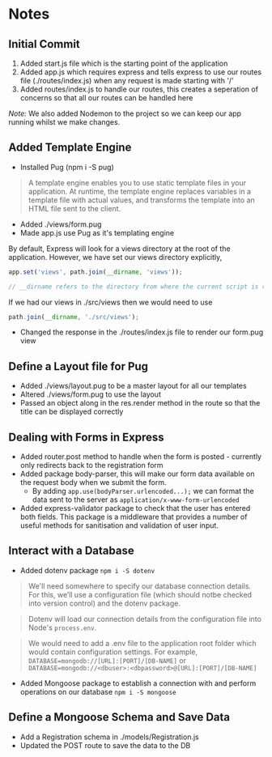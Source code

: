 # Notes

## Initial Commit
1. Added start.js file which is the starting point of the application
2. Added app.js which requires express and tells express to use our routes file (./routes/index.js) when any request is made starting with '/'
3. Added routes/index.js to handle our routes, this creates a seperation of concerns so that all our routes can be handled here

*Note:* We also added Nodemon to the project so we can keep our app running whilst we make changes.

## Added Template Engine
* Installed Pug (npm i -S pug)

> A template engine enables you to use static template files in your application. At runtime, the template engine replaces variables in a template file with actual values, and transforms the template into an HTML file sent to the client.

* Added ./views/form.pug
* Made app.js use Pug as it's templating engine

By default, Express will look for a views directory at the root of the application. However, we have set our views directory explicitly, 

```javascript
app.set('views', path.join(__dirname, 'views')); 

// __dirname refers to the directory from where the current script is running from, so app.js is in the root directory, so __dirname is 01-simple-beginner-app
```
If we had our views in ./src/views then we would need to use 

```javascript
path.join(__dirname, './src/views');
```
* Changed the response in the ./routes/index.js file to render our form.pug view

## Define a Layout file for Pug
* Added ./views/layout.pug to be a master layout for all our templates
* Altered ./views/form.pug to use the layout
* Passed an object along in the res.render method in the route so that the title can be displayed correctly

## Dealing with Forms in Express
* Added router.post method to handle when the form is posted - currently only redirects back to the registration form
* Added package body-parser, this will make our form data available on the request body when we submit the form.
  * By adding ```app.use(bodyParser.urlencoded...);``` we can format the data sent to the server as ```application/x-www-form-urlencoded```
* Added express-validator package to check that the user has entered both fields. This package is a middleware that provides a number of useful methods for sanitisation and validation of user input.

## Interact with a Database
* Added dotenv package ```npm i -S dotenv```
> We'll need somewhere to specify our database connection details. For this, we’ll use a configuration file (which should notbe checked into version control) and the dotenv package.

> Dotenv will load our connection details from the configuration file into Node's ```process.env```.

> We would need to add a .env file to the application root folder which would contain configuration settings. For example,
```DATABASE=mongodb://[URL]:[PORT]/[DB-NAME]``` or
```DATABASE=mongodb://<dbuser>:<dbpassword>@[URL]:[PORT]/[DB-NAME]```

* Added Mongoose package to establish a connection with and perform operations on our database ```npm i -S mongoose```

## Define a Mongoose Schema and Save Data
* Add a Registration schema in ./models/Registration.js
* Updated the POST route to save the data to the DB
